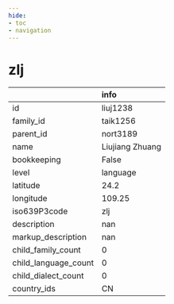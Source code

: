 ```yaml
---
hide:
- toc
- navigation
---
```

# zlj
|                      | info            |
|:---------------------|:----------------|
| id                   | liuj1238        |
| family_id            | taik1256        |
| parent_id            | nort3189        |
| name                 | Liujiang Zhuang |
| bookkeeping          | False           |
| level                | language        |
| latitude             | 24.2            |
| longitude            | 109.25          |
| iso639P3code         | zlj             |
| description          | nan             |
| markup_description   | nan             |
| child_family_count   | 0               |
| child_language_count | 0               |
| child_dialect_count  | 0               |
| country_ids          | CN              |